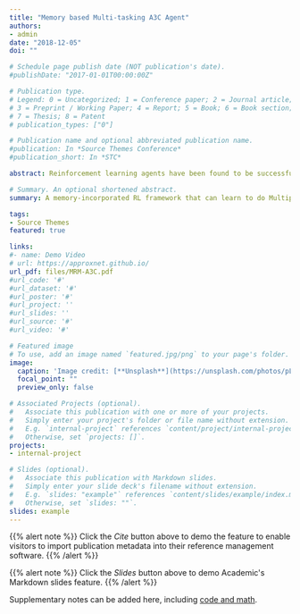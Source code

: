 ```yaml
---
title: "Memory based Multi-tasking A3C Agent"
authors:
- admin
date: "2018-12-05"
doi: ""

# Schedule page publish date (NOT publication's date).
#publishDate: "2017-01-01T00:00:00Z"

# Publication type.
# Legend: 0 = Uncategorized; 1 = Conference paper; 2 = Journal article;
# 3 = Preprint / Working Paper; 4 = Report; 5 = Book; 6 = Book section;
# 7 = Thesis; 8 = Patent
# publication_types: ["0"]

# Publication name and optional abbreviated publication name.
#publication: In *Source Themes Conference*
#publication_short: In *STC*

abstract: Reinforcement learning agents have been found to be successful in various tasks and have even been transferred to and used in real-world domains. However, there is still a long way to go before they come close to humans when it comes to multi-tasking and transfer learning over similar and vastly different tasks. The idea for our project emerged from the belief that memory storage in cells is one advantage humans possess over machines that results in a significant difference in performance level, especially in data efficiency and long term dependencies between rewards and actions in a Reinforcement learning setup. In this project, we have done an extensive survey on existing methods for multi-tasking and incorporating memory in RL agents, and have developed and deployed a model that has memory and can learn to do multiple tasks. We have demonstrated the performance of our model on single as well as multiple(multi-tasking setup) Atari games, but in theory, the model can be extended to any reinforcement learning problem.

# Summary. An optional shortened abstract.
summary: A memory-incorporated RL framework that can learn to do Multiple tasks through active learning, and effectively reduce catastrophic forgetting on a set of Atari Games.

tags:
- Source Themes
featured: true

links:
#- name: Demo Video
# url: https://approxnet.github.io/
url_pdf: files/MRM-A3C.pdf
#url_code: '#'
#url_dataset: '#'
#url_poster: '#'
#url_project: ''
#url_slides: ''
#url_source: '#'
#url_video: '#'

# Featured image
# To use, add an image named `featured.jpg/png` to your page's folder. 
image:
  caption: 'Image credit: [**Unsplash**](https://unsplash.com/photos/pLCdAaMFLTE)'
  focal_point: ""
  preview_only: false

# Associated Projects (optional).
#   Associate this publication with one or more of your projects.
#   Simply enter your project's folder or file name without extension.
#   E.g. `internal-project` references `content/project/internal-project/index.md`.
#   Otherwise, set `projects: []`.
projects:
- internal-project

# Slides (optional).
#   Associate this publication with Markdown slides.
#   Simply enter your slide deck's filename without extension.
#   E.g. `slides: "example"` references `content/slides/example/index.md`.
#   Otherwise, set `slides: ""`.
slides: example
---
```


{{% alert note %}}
Click the *Cite* button above to demo the feature to enable visitors to import publication metadata into their reference management software.
{{% /alert %}}

{{% alert note %}}
Click the *Slides* button above to demo Academic's Markdown slides feature.
{{% /alert %}}

Supplementary notes can be added here, including [code and math](https://sourcethemes.com/academic/docs/writing-markdown-latex/).

